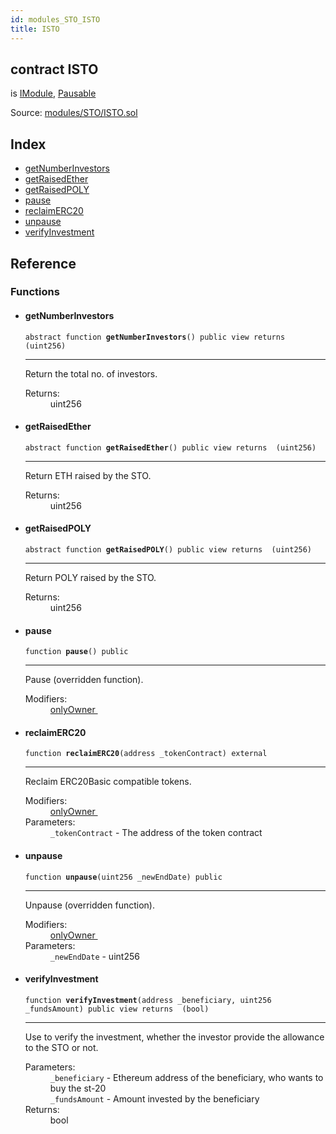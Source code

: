 ```yaml
---
id: modules_STO_ISTO
title: ISTO
---
```


<div class="contract-doc"><div class="contract"><h2 class="contract-header"><span class="contract-kind">contract</span> ISTO</h2><p class="base-contracts"><span>is</span> <a href="interfaces_IModule.html">IModule</a><span>, </span><a href="Pausable.html">Pausable</a></p><div class="source">Source: <a href="git+https://github.com/PolymathNetwork/polymath-core/blob/v1.3.3/contracts/modules/STO/ISTO.sol" target="_blank">modules/STO/ISTO.sol</a></div></div><div class="index"><h2>Index</h2><ul><li><a href="modules_STO_ISTO.html#getNumberInvestors">getNumberInvestors</a></li><li><a href="modules_STO_ISTO.html#getRaisedEther">getRaisedEther</a></li><li><a href="modules_STO_ISTO.html#getRaisedPOLY">getRaisedPOLY</a></li><li><a href="modules_STO_ISTO.html#pause">pause</a></li><li><a href="modules_STO_ISTO.html#reclaimERC20">reclaimERC20</a></li><li><a href="modules_STO_ISTO.html#unpause">unpause</a></li><li><a href="modules_STO_ISTO.html#verifyInvestment">verifyInvestment</a></li></ul></div><div class="reference"><h2>Reference</h2><div class="functions"><h3>Functions</h3><ul><li><div class="item function"><span id="getNumberInvestors" class="anchor-marker"></span><h4 class="name">getNumberInvestors</h4><div class="body"><code class="signature"><span>abstract </span>function <strong>getNumberInvestors</strong><span>() </span><span>public </span><span>view </span><span>returns  (uint256) </span></code><hr/><div class="description"><p>Return the total no. of investors.</p></div><dl><dt><span class="label-return">Returns:</span></dt><dd>uint256</dd></dl></div></div></li><li><div class="item function"><span id="getRaisedEther" class="anchor-marker"></span><h4 class="name">getRaisedEther</h4><div class="body"><code class="signature"><span>abstract </span>function <strong>getRaisedEther</strong><span>() </span><span>public </span><span>view </span><span>returns  (uint256) </span></code><hr/><div class="description"><p>Return ETH raised by the STO.</p></div><dl><dt><span class="label-return">Returns:</span></dt><dd>uint256</dd></dl></div></div></li><li><div class="item function"><span id="getRaisedPOLY" class="anchor-marker"></span><h4 class="name">getRaisedPOLY</h4><div class="body"><code class="signature"><span>abstract </span>function <strong>getRaisedPOLY</strong><span>() </span><span>public </span><span>view </span><span>returns  (uint256) </span></code><hr/><div class="description"><p>Return POLY raised by the STO.</p></div><dl><dt><span class="label-return">Returns:</span></dt><dd>uint256</dd></dl></div></div></li><li><div class="item function"><span id="pause" class="anchor-marker"></span><h4 class="name">pause</h4><div class="body"><code class="signature">function <strong>pause</strong><span>() </span><span>public </span></code><hr/><div class="description"><p>Pause (overridden function).</p></div><dl><dt><span class="label-modifiers">Modifiers:</span></dt><dd><a href="interfaces_IModule.html#onlyOwner">onlyOwner </a></dd></dl></div></div></li><li><div class="item function"><span id="reclaimERC20" class="anchor-marker"></span><h4 class="name">reclaimERC20</h4><div class="body"><code class="signature">function <strong>reclaimERC20</strong><span>(address _tokenContract) </span><span>external </span></code><hr/><div class="description"><p>Reclaim ERC20Basic compatible tokens.</p></div><dl><dt><span class="label-modifiers">Modifiers:</span></dt><dd><a href="interfaces_IModule.html#onlyOwner">onlyOwner </a></dd><dt><span class="label-parameters">Parameters:</span></dt><dd><div><code>_tokenContract</code> - The address of the token contract</div></dd></dl></div></div></li><li><div class="item function"><span id="unpause" class="anchor-marker"></span><h4 class="name">unpause</h4><div class="body"><code class="signature">function <strong>unpause</strong><span>(uint256 _newEndDate) </span><span>public </span></code><hr/><div class="description"><p>Unpause (overridden function).</p></div><dl><dt><span class="label-modifiers">Modifiers:</span></dt><dd><a href="interfaces_IModule.html#onlyOwner">onlyOwner </a></dd><dt><span class="label-parameters">Parameters:</span></dt><dd><div><code>_newEndDate</code> - uint256</div></dd></dl></div></div></li><li><div class="item function"><span id="verifyInvestment" class="anchor-marker"></span><h4 class="name">verifyInvestment</h4><div class="body"><code class="signature">function <strong>verifyInvestment</strong><span>(address _beneficiary, uint256 _fundsAmount) </span><span>public </span><span>view </span><span>returns  (bool) </span></code><hr/><div class="description"><p>Use to verify the investment, whether the investor provide the allowance to the STO or not.</p></div><dl><dt><span class="label-parameters">Parameters:</span></dt><dd><div><code>_beneficiary</code> - Ethereum address of the beneficiary, who wants to buy the st-20</div><div><code>_fundsAmount</code> - Amount invested by the beneficiary</div></dd><dt><span class="label-return">Returns:</span></dt><dd>bool</dd></dl></div></div></li></ul></div></div></div>
